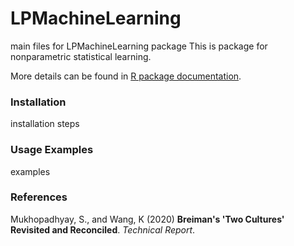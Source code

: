 # LPMachineLearning <a href='https://github.com/LPML-hub/LPMachineLearning/'></a>
main files for LPMachineLearning package
This is package for nonparametric statistical learning. 

More details can be found in [R package documentation](https://github.com/LPML-hub/LPMachineLearning/blob/master/LPMachineLearning-manual.pdf).

### Installation

installation steps


### Usage Examples

examples

### References

Mukhopadhyay, S., and Wang, K (2020)
<b>Breiman's 'Two Cultures' Revisited and Reconciled</b>. <i>Technical Report</i>.
